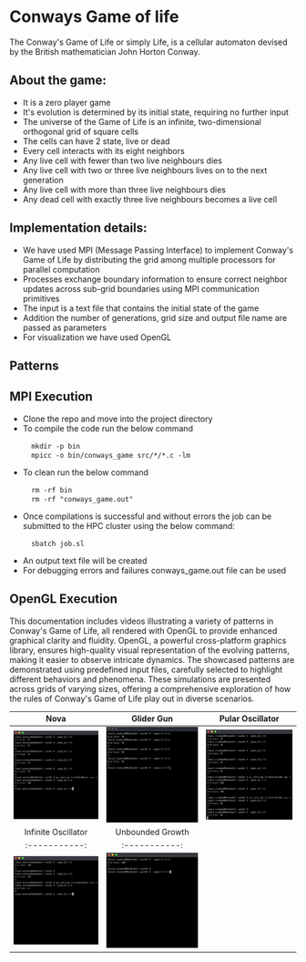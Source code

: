 # Conways Game of life
The Conway's Game of Life or simply Life, is a cellular automaton devised by the British mathematician John Horton Conway.

## About the game:
* It is a zero player game
* It's evolution is determined by its initial state, requiring no further input
* The universe of the Game of Life is an infinite, two-dimensional orthogonal grid of square cells
* The cells can have 2 state, live or dead
* Every cell interacts with its eight neighbors
* Any live cell with fewer than two live neighbours dies
* Any live cell with two or three live neighbours lives on to the next generation
* Any live cell with more than three live neighbours dies
* Any dead cell with exactly three live neighbours becomes a live cell

## Implementation details:
* We have used MPI (Message Passing Interface) to implement Conway's Game of Life by distributing the grid among multiple processors for parallel computation
* Processes exchange boundary information to ensure correct neighbor updates across sub-grid boundaries using MPI communication primitives
* The input is a text file that contains the initial state of the game
* Addition the number of generations, grid size and output file name are passed as parameters
* For visualization we have used OpenGL 

## Patterns

## MPI Execution
* Clone the repo and move into the project directory
* To compile the code run the below command
  ```
    mkdir -p bin
    mpicc -o bin/conways_game src/*/*.c -lm
  ``` 
* To clean run the below command
  ```
    rm -rf bin
    rm -rf "conways_game.out"
  ``` 
* Once compilations is successful and without errors the job can be submitted to the HPC cluster using the below command:
  ```
    sbatch job.sl
  ```
* An output text file will be created
* For debugging errors and failures conways_game.out file can be used

## OpenGL Execution
This documentation includes videos illustrating a variety of patterns in Conway's Game of Life, all rendered with OpenGL to provide enhanced graphical clarity and fluidity. OpenGL, a powerful cross-platform graphics library, ensures high-quality visual representation of the evolving patterns, making it easier to observe intricate dynamics. The showcased patterns are demonstrated using predefined input files, carefully selected to highlight different behaviors and phenomena. These simulations are presented across grids of varying sizes, offering a comprehensive exploration of how the rules of Conway's Game of Life play out in diverse scenarios.



| Nova | Glider Gun | Pular Oscillator |
|:-----------:|:-----------:|:----------:|
| ![nova](src/OpenGl/gif/nova.gif) | ![gl](src/OpenGl/gif/glider-gun.gif) | ![po](src/OpenGl/gif/pular_oscillator.gif) |
| Infinite Oscillator | Unbounded Growth |
|:-----------:|:-----------:|
| ![io](src/OpenGl/gif/infinite-osc.gif) | ![ug](src/OpenGl/gif/unbounded-growth.gif) |
  
